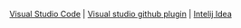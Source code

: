 [Visual Studio Code]( https://code.visualstudio.com/docs) | [Visual studio github plugin](https://visualstudio.github.com) | [Intelij Idea]( https://www.jetbrains.com/idea/documentation)
